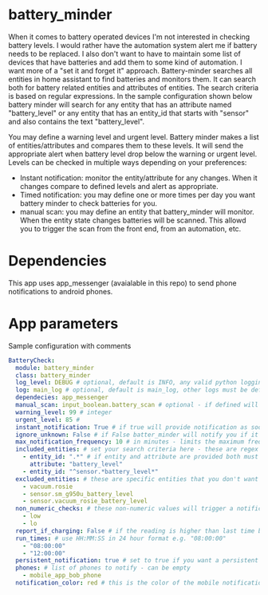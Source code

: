 # battery_minder

When it comes to battery operated devices I'm not interested in checking battery levels. I would rather have the automation system alert me if battery needs to be replaced.  I also don't want to have to maintain some list of devices that have batteries and add them to some kind of automation.  I want more of a "set it and forget it" approach. Battery-minder searches all entities in home assistant to find batteries and monitors them.  It can search both for battery related entities and attributes of entities.  The search criteria is based on regular expressions.  In the sample configuration shown below battery minder will search for any entity that has an attribute named "battery_level" or any entity that has an entity_id that starts with "sensor" and also contains the text "battery_level".

You may define a warning level and urgent level. Battery minder makes a list of entities/attributes and compares them to these levels. It will send the appropriate alert when battery level drop below the warning or urgent level. Levels can be checked in multiple ways depending on your preferences:
- Instant notification: monitor the entity/attribute for any changes. When it changes compare to defined levels and alert as appropriate.
- Timed notification: you may define one or more times per day you want battery minder to check batteries for you.
- manual scan: you may define an entity that battery_minder will monitor. When the entity state changes batteries will be scanned. This allowd you to trigger the scan from the front end, from an automation, etc.

# Dependencies

This app uses app_messenger (avaialable in this repo) to send phone notifications to android phones.

# App parameters

Sample configuration with comments

```yaml
BatteryCheck:
  module: battery_minder
  class: battery_minder
  log_level: DEBUG # optional, default is INFO, any valid python logging level allowed
  log: main_log # optional, default is main_log, other logs must be defined in appdaemon.yaml before use
  dependecies: app_messenger
  manual_scan: input_boolean.battery_scan # optional - if defined will trigger a scan on state change
  warning_level: 99 # integer
  urgent_level: 85 #
  instant_notification: True # if true will provide notification as soon as state is below defined levels.
  ignore_unknown: False # if False batter_minder will notify you if it gets an invalid reading like 'unknown' for an entity/attribute
  max_notification_frequency: 10 # in minutes - limits the maximum frequency of notifications
  included_entities: # set your search criteria here - these are regex
    - entity_id: ".*" # if entity and attribute are provided both must match
      attribute: "battery_level"
    - entity_id: "^sensor.*battery_level*"
  excluded_entities: # these are specific entities that you don't want to get notifications for
    - vacuum.rosie
    - sensor.sm_g950u_battery_level
    - sensor.vacuum_rosie_battery_level
  non_numeric_checks: # these non-numeric values will trigger a notification
    - low
    - lo
  report_if_charging: False # if the reading is higher than last time battery_minder assumes the battery is charging, optionally ignore
  run_times: # use HH:MM:SS in 24 hour format e.g. "08:00:00"
    - "08:00:00"
    - "12:00:00"
  persistent_notification: true # set to true if you want a persistent notification in the front end
  phones: # list of phones to notify - can be empty
    - mobile_app_bob_phone
  notification_color: red # this is the color of the mobile notification, red is default
```




